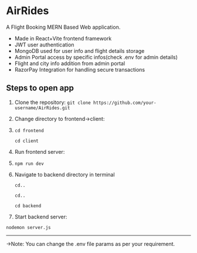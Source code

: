 
# AirRides

A Flight Booking MERN Based Web application.

- Made in React+Vite frontend framework
- JWT user authentication
- MongoDB used for user info and flight details storage
- Admin Portal access by specific infos(check .env for admin details)
- Flight and city info addition from admin portal
- RazorPay Integration for handling secure transactions


## Steps to open app

1. Clone the repository:
   ```git clone https://github.com/your-username/AirRides.git```

   

3. Change directory to frontend->client:
4. 
   ```cd frontend```

   ```cd client```

5. Run frontend server:
6. 
   ```npm run dev```

7. Navigate to backend directory in terminal

   ```cd..```

   ```cd..```

   ```cd backend```

8. Start backend server:

```nodemon server.js```

---

->Note: You can change the .env file params as per your requirement.


